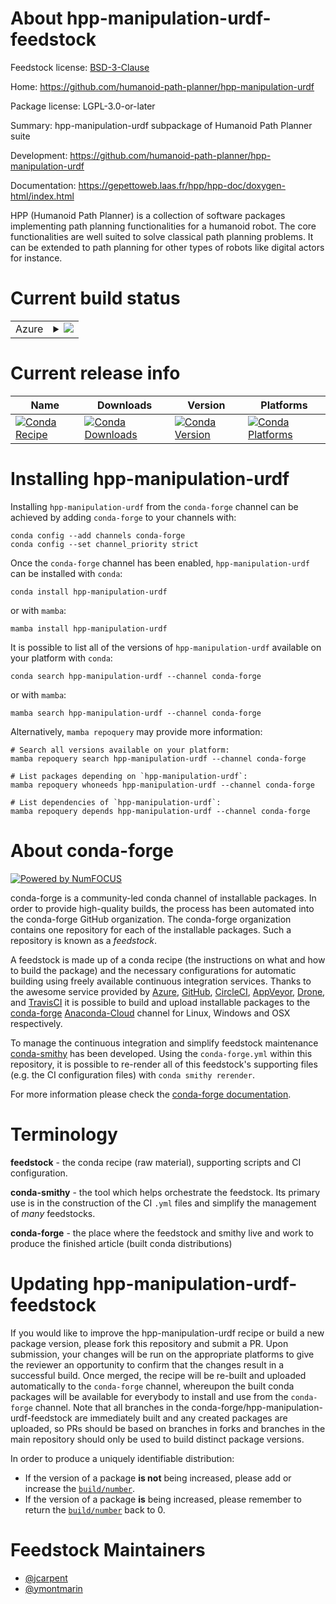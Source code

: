 About hpp-manipulation-urdf-feedstock
=====================================

Feedstock license: [BSD-3-Clause](https://github.com/conda-forge/hpp-manipulation-urdf-feedstock/blob/main/LICENSE.txt)

Home: https://github.com/humanoid-path-planner/hpp-manipulation-urdf

Package license: LGPL-3.0-or-later

Summary: hpp-manipulation-urdf subpackage of Humanoid Path Planner suite

Development: https://github.com/humanoid-path-planner/hpp-manipulation-urdf

Documentation: https://gepettoweb.laas.fr/hpp/hpp-doc/doxygen-html/index.html

HPP (Humanoid Path Planner) is a collection of software packages implementing
path planning functionalities for a humanoid robot. The core functionalities are well
suited to solve classical path planning problems. It can be extended to path planning
for other types of robots like digital actors for instance.


Current build status
====================


<table>
    
  <tr>
    <td>Azure</td>
    <td>
      <details>
        <summary>
          <a href="https://dev.azure.com/conda-forge/feedstock-builds/_build/latest?definitionId=11237&branchName=main">
            <img src="https://dev.azure.com/conda-forge/feedstock-builds/_apis/build/status/hpp-manipulation-urdf-feedstock?branchName=main">
          </a>
        </summary>
        <table>
          <thead><tr><th>Variant</th><th>Status</th></tr></thead>
          <tbody><tr>
              <td>linux_64</td>
              <td>
                <a href="https://dev.azure.com/conda-forge/feedstock-builds/_build/latest?definitionId=11237&branchName=main">
                  <img src="https://dev.azure.com/conda-forge/feedstock-builds/_apis/build/status/hpp-manipulation-urdf-feedstock?branchName=main&jobName=linux&configuration=linux%20linux_64_" alt="variant">
                </a>
              </td>
            </tr><tr>
              <td>osx_64</td>
              <td>
                <a href="https://dev.azure.com/conda-forge/feedstock-builds/_build/latest?definitionId=11237&branchName=main">
                  <img src="https://dev.azure.com/conda-forge/feedstock-builds/_apis/build/status/hpp-manipulation-urdf-feedstock?branchName=main&jobName=osx&configuration=osx%20osx_64_" alt="variant">
                </a>
              </td>
            </tr>
          </tbody>
        </table>
      </details>
    </td>
  </tr>
</table>

Current release info
====================

| Name | Downloads | Version | Platforms |
| --- | --- | --- | --- |
| [![Conda Recipe](https://img.shields.io/badge/recipe-hpp--manipulation--urdf-green.svg)](https://anaconda.org/conda-forge/hpp-manipulation-urdf) | [![Conda Downloads](https://img.shields.io/conda/dn/conda-forge/hpp-manipulation-urdf.svg)](https://anaconda.org/conda-forge/hpp-manipulation-urdf) | [![Conda Version](https://img.shields.io/conda/vn/conda-forge/hpp-manipulation-urdf.svg)](https://anaconda.org/conda-forge/hpp-manipulation-urdf) | [![Conda Platforms](https://img.shields.io/conda/pn/conda-forge/hpp-manipulation-urdf.svg)](https://anaconda.org/conda-forge/hpp-manipulation-urdf) |

Installing hpp-manipulation-urdf
================================

Installing `hpp-manipulation-urdf` from the `conda-forge` channel can be achieved by adding `conda-forge` to your channels with:

```
conda config --add channels conda-forge
conda config --set channel_priority strict
```

Once the `conda-forge` channel has been enabled, `hpp-manipulation-urdf` can be installed with `conda`:

```
conda install hpp-manipulation-urdf
```

or with `mamba`:

```
mamba install hpp-manipulation-urdf
```

It is possible to list all of the versions of `hpp-manipulation-urdf` available on your platform with `conda`:

```
conda search hpp-manipulation-urdf --channel conda-forge
```

or with `mamba`:

```
mamba search hpp-manipulation-urdf --channel conda-forge
```

Alternatively, `mamba repoquery` may provide more information:

```
# Search all versions available on your platform:
mamba repoquery search hpp-manipulation-urdf --channel conda-forge

# List packages depending on `hpp-manipulation-urdf`:
mamba repoquery whoneeds hpp-manipulation-urdf --channel conda-forge

# List dependencies of `hpp-manipulation-urdf`:
mamba repoquery depends hpp-manipulation-urdf --channel conda-forge
```


About conda-forge
=================

[![Powered by
NumFOCUS](https://img.shields.io/badge/powered%20by-NumFOCUS-orange.svg?style=flat&colorA=E1523D&colorB=007D8A)](https://numfocus.org)

conda-forge is a community-led conda channel of installable packages.
In order to provide high-quality builds, the process has been automated into the
conda-forge GitHub organization. The conda-forge organization contains one repository
for each of the installable packages. Such a repository is known as a *feedstock*.

A feedstock is made up of a conda recipe (the instructions on what and how to build
the package) and the necessary configurations for automatic building using freely
available continuous integration services. Thanks to the awesome service provided by
[Azure](https://azure.microsoft.com/en-us/services/devops/), [GitHub](https://github.com/),
[CircleCI](https://circleci.com/), [AppVeyor](https://www.appveyor.com/),
[Drone](https://cloud.drone.io/welcome), and [TravisCI](https://travis-ci.com/)
it is possible to build and upload installable packages to the
[conda-forge](https://anaconda.org/conda-forge) [Anaconda-Cloud](https://anaconda.org/)
channel for Linux, Windows and OSX respectively.

To manage the continuous integration and simplify feedstock maintenance
[conda-smithy](https://github.com/conda-forge/conda-smithy) has been developed.
Using the ``conda-forge.yml`` within this repository, it is possible to re-render all of
this feedstock's supporting files (e.g. the CI configuration files) with ``conda smithy rerender``.

For more information please check the [conda-forge documentation](https://conda-forge.org/docs/).

Terminology
===========

**feedstock** - the conda recipe (raw material), supporting scripts and CI configuration.

**conda-smithy** - the tool which helps orchestrate the feedstock.
                   Its primary use is in the construction of the CI ``.yml`` files
                   and simplify the management of *many* feedstocks.

**conda-forge** - the place where the feedstock and smithy live and work to
                  produce the finished article (built conda distributions)


Updating hpp-manipulation-urdf-feedstock
========================================

If you would like to improve the hpp-manipulation-urdf recipe or build a new
package version, please fork this repository and submit a PR. Upon submission,
your changes will be run on the appropriate platforms to give the reviewer an
opportunity to confirm that the changes result in a successful build. Once
merged, the recipe will be re-built and uploaded automatically to the
`conda-forge` channel, whereupon the built conda packages will be available for
everybody to install and use from the `conda-forge` channel.
Note that all branches in the conda-forge/hpp-manipulation-urdf-feedstock are
immediately built and any created packages are uploaded, so PRs should be based
on branches in forks and branches in the main repository should only be used to
build distinct package versions.

In order to produce a uniquely identifiable distribution:
 * If the version of a package **is not** being increased, please add or increase
   the [``build/number``](https://docs.conda.io/projects/conda-build/en/latest/resources/define-metadata.html#build-number-and-string).
 * If the version of a package **is** being increased, please remember to return
   the [``build/number``](https://docs.conda.io/projects/conda-build/en/latest/resources/define-metadata.html#build-number-and-string)
   back to 0.

Feedstock Maintainers
=====================

* [@jcarpent](https://github.com/jcarpent/)
* [@ymontmarin](https://github.com/ymontmarin/)

